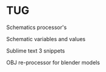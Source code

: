 # TUG
Schematics processor's

Schematic variables and values

Sublime text 3 snippets

OBJ re-processor for blender models

